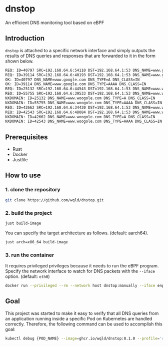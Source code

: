 # dnstop
An efficient DNS monitoring tool based on eBPF

## Introduction

`dnstop` is attached to a specific network interface and simply outputs the results of DNS queries and responses that are forwarded to it in the form shown below.

```sh
REQ: ID=40797 SRC=192.168.64.6:54110 DST=192.168.64.1:53 DNS_NAME=www.google.com DNS_TYPE=A DNS_CLASS=IN
REQ: ID=39114 SRC=192.168.64.6:40193 DST=192.168.64.1:53 DNS_NAME=www.google.com DNS_TYPE=AAAA DNS_CLASS=IN
OK: ID=40797 DNS_NAME=www.google.com DNS_TYPE=A DNS_CLASS=IN
OK: ID=39114 DNS_NAME=www.google.com DNS_TYPE=AAAA DNS_CLASS=IN
REQ: ID=25132 SRC=192.168.64.6:44543 DST=192.168.64.1:53 DNS_NAME=www.woogole.com DNS_TYPE=A DNS_CLASS=IN
REQ: ID=55755 SRC=192.168.64.6:39533 DST=192.168.64.1:53 DNS_NAME=www.woogole.com DNS_TYPE=AAAA DNS_CLASS=IN
NXDOMAIN: ID=25132 DNS_NAME=www.woogole.com DNS_TYPE=A DNS_CLASS=IN
NXDOMAIN: ID=55755 DNS_NAME=www.woogole.com DNS_TYPE=AAAA DNS_CLASS=IN
REQ: ID=42662 SRC=192.168.64.6:34430 DST=192.168.64.1:53 DNS_NAME=www.woogole.com DNS_TYPE=A DNS_CLASS=IN
REQ: ID=42543 SRC=192.168.64.6:48084 DST=192.168.64.1:53 DNS_NAME=www.woogole.com DNS_TYPE=AAAA DNS_CLASS=IN
NXDOMAIN: ID=42662 DNS_NAME=www.woogole.com DNS_TYPE=A DNS_CLASS=IN
NXDOMAIN: ID=42543 DNS_NAME=www.woogole.com DNS_TYPE=AAAA DNS_CLASS=IN
```

## Prerequisites

- Rust
- Docker
- Justfile

## How to use

### 1. clone the repository

```bash
git clone https://github.com/wqld/dnstop.git
```

### 2. build the project

```bash
just build-image
```

You can specify the target architecture as follows. (default: aarch64).

```bash
just arch=x86_64 build-image
```

### 3. run the container

It requires privileged privileges because it needs to run the eBPF program.
Specify the network interface to watch for DNS packets with the `--iface` option. (default: `eth0`)

```bash
docker run --privileged --rm --network host dnstop:manually --iface enp0s1
```

## Goal

This project was started to make it easy to verify that all DNS queries from an application running inside a specific Pod on Kubernetes are handled correctly. Therefore, the following command can be used to accomplish this goal:

```bash
kubectl debug {POD_NAME} --image=ghcr.io/wqld/dnstop:0.1.0 --profile='sysadmin' -it
```
